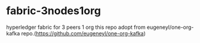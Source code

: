 # fabric-3nodes1org
hyperledger fabric for 3 peers 1 org
this repo adopt from eugeneyl/one-org-kafka repo.(https://github.com/eugeneyl/one-org-kafka)
